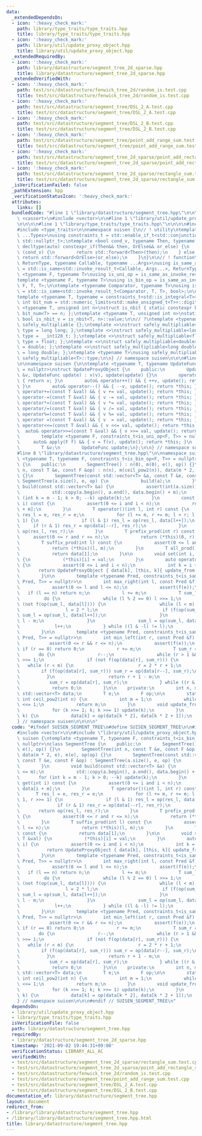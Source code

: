 ```yaml
---
data:
  _extendedDependsOn:
  - icon: ':heavy_check_mark:'
    path: library/type_traits/type_traits.hpp
    title: library/type_traits/type_traits.hpp
  - icon: ':heavy_check_mark:'
    path: library/util/update_proxy_object.hpp
    title: library/util/update_proxy_object.hpp
  _extendedRequiredBy:
  - icon: ':heavy_check_mark:'
    path: library/datastructure/segment_tree_2d_sparse.hpp
    title: library/datastructure/segment_tree_2d_sparse.hpp
  _extendedVerifiedWith:
  - icon: ':heavy_check_mark:'
    path: test/src/datastructure/fenwick_tree_2d/random_is.test.cpp
    title: test/src/datastructure/fenwick_tree_2d/random_is.test.cpp
  - icon: ':heavy_check_mark:'
    path: test/src/datastructure/segment_tree/DSL_2_A.test.cpp
    title: test/src/datastructure/segment_tree/DSL_2_A.test.cpp
  - icon: ':heavy_check_mark:'
    path: test/src/datastructure/segment_tree/DSL_2_B.test.cpp
    title: test/src/datastructure/segment_tree/DSL_2_B.test.cpp
  - icon: ':heavy_check_mark:'
    path: test/src/datastructure/segment_tree/point_add_range_sum.test.cpp
    title: test/src/datastructure/segment_tree/point_add_range_sum.test.cpp
  - icon: ':heavy_check_mark:'
    path: test/src/datastructure/segment_tree_2d_sparse/point_add_rectangle_sum.test.cpp
    title: test/src/datastructure/segment_tree_2d_sparse/point_add_rectangle_sum.test.cpp
  - icon: ':heavy_check_mark:'
    path: test/src/datastructure/segment_tree_2d_sparse/rectangle_sum.test.cpp
    title: test/src/datastructure/segment_tree_2d_sparse/rectangle_sum.test.cpp
  _isVerificationFailed: false
  _pathExtension: hpp
  _verificationStatusIcon: ':heavy_check_mark:'
  attributes:
    links: []
  bundledCode: "#line 1 \"library/datastructure/segment_tree.hpp\"\n\n\n\n#include\
    \ <cassert>\n#include <vector>\n\n#line 1 \"library/util/update_proxy_object.hpp\"\
    \n\n\n\n#line 1 \"library/type_traits/type_traits.hpp\"\n\n\n\n#include <limits>\n\
    #include <type_traits>\n\nnamespace suisen {\n// ! utility\ntemplate <typename\
    \ ...Types>\nusing constraints_t = std::enable_if_t<std::conjunction_v<Types...>,\
    \ std::nullptr_t>;\ntemplate <bool cond_v, typename Then, typename OrElse>\nconstexpr\
    \ decltype(auto) constexpr_if(Then&& then, OrElse&& or_else) {\n    if constexpr\
    \ (cond_v) {\n        return std::forward<Then>(then);\n    } else {\n       \
    \ return std::forward<OrElse>(or_else);\n    }\n}\n\n// ! function\ntemplate <typename\
    \ ReturnType, typename Callable, typename ...Args>\nusing is_same_as_invoke_result\
    \ = std::is_same<std::invoke_result_t<Callable, Args...>, ReturnType>;\ntemplate\
    \ <typename F, typename T>\nusing is_uni_op = is_same_as_invoke_result<T, F, T>;\n\
    template <typename F, typename T>\nusing is_bin_op = is_same_as_invoke_result<T,\
    \ F, T, T>;\n\ntemplate <typename Comparator, typename T>\nusing is_comparator\
    \ = std::is_same<std::invoke_result_t<Comparator, T, T>, bool>;\n\n// ! integral\n\
    template <typename T, typename = constraints_t<std::is_integral<T>>>\nconstexpr\
    \ int bit_num = std::numeric_limits<std::make_unsigned_t<T>>::digits;\ntemplate\
    \ <typename T, unsigned int n>\nstruct is_nbit { static constexpr bool value =\
    \ bit_num<T> == n; };\ntemplate <typename T, unsigned int n>\nstatic constexpr\
    \ bool is_nbit_v = is_nbit<T, n>::value;\n\n// ?\ntemplate <typename T>\nstruct\
    \ safely_multipliable {};\ntemplate <>\nstruct safely_multipliable<int> { using\
    \ type = long long; };\ntemplate <>\nstruct safely_multipliable<long long> { using\
    \ type = __int128_t; };\ntemplate <>\nstruct safely_multipliable<float> { using\
    \ type = float; };\ntemplate <>\nstruct safely_multipliable<double> { using type\
    \ = double; };\ntemplate <>\nstruct safely_multipliable<long double> { using type\
    \ = long double; };\ntemplate <typename T>\nusing safely_multipliable_t = typename\
    \ safely_multipliable<T>::type;\n\n} // namespace suisen\n\n\n#line 5 \"library/util/update_proxy_object.hpp\"\
    \n\nnamespace suisen {\n\ntemplate <typename T, typename UpdateFunc, constraints_t<std::is_invocable<UpdateFunc>>\
    \ = nullptr>\nstruct UpdateProxyObject {\n    public:\n        UpdateProxyObject(T\
    \ &v, UpdateFunc update) : v(v), update(update) {}\n        operator T() const\
    \ { return v; }\n        auto& operator++() && { ++v, update(); return *this;\
    \ }\n        auto& operator--() && { --v, update(); return *this; }\n        auto&\
    \ operator+=(const T &val) && { v += val, update(); return *this; }\n        auto&\
    \ operator-=(const T &val) && { v -= val, update(); return *this; }\n        auto&\
    \ operator*=(const T &val) && { v *= val, update(); return *this; }\n        auto&\
    \ operator/=(const T &val) && { v /= val, update(); return *this; }\n        auto&\
    \ operator%=(const T &val) && { v %= val, update(); return *this; }\n        auto&\
    \ operator =(const T &val) && { v  = val, update(); return *this; }\n        auto&\
    \ operator<<=(const T &val) && { v <<= val, update(); return *this; }\n      \
    \  auto& operator>>=(const T &val) && { v >>= val, update(); return *this; }\n\
    \        template <typename F, constraints_t<is_uni_op<F, T>> = nullptr>\n   \
    \     auto& apply(F f) && { v = f(v), update(); return *this; }\n    private:\n\
    \        T &v;\n        UpdateFunc update;\n};\n\n} // namespace suisen\n\n\n\
    #line 8 \"library/datastructure/segment_tree.hpp\"\n\nnamespace suisen {\ntemplate\
    \ <typename T, typename F, constraints_t<is_bin_op<F, T>> = nullptr>\nclass SegmentTree\
    \ {\n    public:\n        SegmentTree() : n(0), m(0), e(), op() {}\n        SegmentTree(int\
    \ n, const T &e, const F &op) : n(n), m(ceil_pow2(n)), data(m * 2, e), e(e), op(op)\
    \ {}\n        SegmentTree(const std::vector<T> &a, const T &e, const F &op) :\
    \ SegmentTree(a.size(), e, op) {\n            build(a);\n        }\n        void\
    \ build(const std::vector<T> &a) {\n            assert(int(a.size()) <= m);\n\
    \            std::copy(a.begin(), a.end(), data.begin() + m);\n            for\
    \ (int k = m - 1; k > 0; --k) update(k);\n        }\n        const T& get(int\
    \ i) const {\n            assert(0 <= i and i < n);\n            return data[i\
    \ + m];\n        }\n        T operator()(int l, int r) const {\n            T\
    \ res_l = e, res_r = e;\n            for (l += m, r += m; l < r; l >>= 1, r >>=\
    \ 1) {\n                if (l & 1) res_l = op(res_l, data[l++]);\n           \
    \     if (r & 1) res_r = op(data[--r], res_r);\n            }\n            return\
    \ op(res_l, res_r);\n        }\n        T prefix_prod(int r) const {\n       \
    \     assert(0 <= r and r <= n);\n            return (*this)(0, r);\n        }\n\
    \        T suffix_prod(int l) const {\n            assert(0 <= l and l <= n);\n\
    \            return (*this)(l, m);\n        }\n        T all_prod() const {\n\
    \            return data[1];\n        }\n\n        void set(int i, const T &val)\
    \ {\n            (*this)[i] = val;\n        }\n        auto operator[](int i)\
    \ {\n            assert(0 <= i and i < n);\n            int k = i + m;\n     \
    \       return UpdateProxyObject { data[k], [this, k]{ update_from(k); } };\n\
    \        }\n\n        template <typename Pred, constraints_t<is_same_as_invoke_result<bool,\
    \ Pred, T>> = nullptr>\n        int max_right(int l, const Pred &f) const {\n\
    \            assert(0 <= l and l <= n);\n            assert(f(e));\n         \
    \   if (l == n) return n;\n            l += m;\n            T sum_l = e;\n   \
    \         do {\n                while (l % 2 == 0) l >>= 1;\n                if\
    \ (not f(op(sum_l, data[l]))) {\n                    while (l < m) {\n       \
    \                 l = 2 * l;\n                        if (f(op(sum_l, data[l])))\
    \ sum_l = op(sum_l, data[l++]);\n                    }\n                    return\
    \ l - m;\n                }\n                sum_l = op(sum_l, data[l]);\n   \
    \             l++;\n            } while ((l & -l) != l);\n            return n;\n\
    \        }\n\n        template <typename Pred, constraints_t<is_same_as_invoke_result<bool,\
    \ Pred, T>> = nullptr>\n        int min_left(int r, const Pred &f) const {\n \
    \           assert(0 <= r && r <= n);\n            assert(f(e));\n           \
    \ if (r == 0) return 0;\n            r += m;\n            T sum_r = e;\n     \
    \       do {\n                r--;\n                while (r > 1 && (r % 2)) r\
    \ >>= 1;\n                if (not f(op(data[r], sum_r))) {\n                 \
    \   while (r < m) {\n                        r = 2 * r + 1;\n                \
    \        if (f(op(data[r], sum_r))) sum_r = op(data[r--], sum_r);\n          \
    \          }\n                    return r + 1 - m;\n                }\n     \
    \           sum_r = op(data[r], sum_r);\n            } while ((r & -r) != r);\n\
    \            return 0;\n        }\n\n    private:\n        int n, m;\n       \
    \ std::vector<T> data;\n        T e;\n        F op;\n\n        static constexpr\
    \ int ceil_pow2(int n) {\n            int m = 1;\n            while (m < n) m\
    \ <<= 1;\n            return m;\n        }\n        void update_from(int k) {\n\
    \            for (k >>= 1; k; k >>= 1) update(k);\n        }\n        void update(int\
    \ k) {\n            data[k] = op(data[k * 2], data[k * 2 + 1]);\n        }\n};\n\
    } // namespace suisen\n\n\n\n"
  code: "#ifndef SUISEN_SEGMENT_TREE\n#define SUISEN_SEGMENT_TREE\n\n#include <cassert>\n\
    #include <vector>\n\n#include \"library/util/update_proxy_object.hpp\"\n\nnamespace\
    \ suisen {\ntemplate <typename T, typename F, constraints_t<is_bin_op<F, T>> =\
    \ nullptr>\nclass SegmentTree {\n    public:\n        SegmentTree() : n(0), m(0),\
    \ e(), op() {}\n        SegmentTree(int n, const T &e, const F &op) : n(n), m(ceil_pow2(n)),\
    \ data(m * 2, e), e(e), op(op) {}\n        SegmentTree(const std::vector<T> &a,\
    \ const T &e, const F &op) : SegmentTree(a.size(), e, op) {\n            build(a);\n\
    \        }\n        void build(const std::vector<T> &a) {\n            assert(int(a.size())\
    \ <= m);\n            std::copy(a.begin(), a.end(), data.begin() + m);\n     \
    \       for (int k = m - 1; k > 0; --k) update(k);\n        }\n        const T&\
    \ get(int i) const {\n            assert(0 <= i and i < n);\n            return\
    \ data[i + m];\n        }\n        T operator()(int l, int r) const {\n      \
    \      T res_l = e, res_r = e;\n            for (l += m, r += m; l < r; l >>=\
    \ 1, r >>= 1) {\n                if (l & 1) res_l = op(res_l, data[l++]);\n  \
    \              if (r & 1) res_r = op(data[--r], res_r);\n            }\n     \
    \       return op(res_l, res_r);\n        }\n        T prefix_prod(int r) const\
    \ {\n            assert(0 <= r and r <= n);\n            return (*this)(0, r);\n\
    \        }\n        T suffix_prod(int l) const {\n            assert(0 <= l and\
    \ l <= n);\n            return (*this)(l, m);\n        }\n        T all_prod()\
    \ const {\n            return data[1];\n        }\n\n        void set(int i, const\
    \ T &val) {\n            (*this)[i] = val;\n        }\n        auto operator[](int\
    \ i) {\n            assert(0 <= i and i < n);\n            int k = i + m;\n  \
    \          return UpdateProxyObject { data[k], [this, k]{ update_from(k); } };\n\
    \        }\n\n        template <typename Pred, constraints_t<is_same_as_invoke_result<bool,\
    \ Pred, T>> = nullptr>\n        int max_right(int l, const Pred &f) const {\n\
    \            assert(0 <= l and l <= n);\n            assert(f(e));\n         \
    \   if (l == n) return n;\n            l += m;\n            T sum_l = e;\n   \
    \         do {\n                while (l % 2 == 0) l >>= 1;\n                if\
    \ (not f(op(sum_l, data[l]))) {\n                    while (l < m) {\n       \
    \                 l = 2 * l;\n                        if (f(op(sum_l, data[l])))\
    \ sum_l = op(sum_l, data[l++]);\n                    }\n                    return\
    \ l - m;\n                }\n                sum_l = op(sum_l, data[l]);\n   \
    \             l++;\n            } while ((l & -l) != l);\n            return n;\n\
    \        }\n\n        template <typename Pred, constraints_t<is_same_as_invoke_result<bool,\
    \ Pred, T>> = nullptr>\n        int min_left(int r, const Pred &f) const {\n \
    \           assert(0 <= r && r <= n);\n            assert(f(e));\n           \
    \ if (r == 0) return 0;\n            r += m;\n            T sum_r = e;\n     \
    \       do {\n                r--;\n                while (r > 1 && (r % 2)) r\
    \ >>= 1;\n                if (not f(op(data[r], sum_r))) {\n                 \
    \   while (r < m) {\n                        r = 2 * r + 1;\n                \
    \        if (f(op(data[r], sum_r))) sum_r = op(data[r--], sum_r);\n          \
    \          }\n                    return r + 1 - m;\n                }\n     \
    \           sum_r = op(data[r], sum_r);\n            } while ((r & -r) != r);\n\
    \            return 0;\n        }\n\n    private:\n        int n, m;\n       \
    \ std::vector<T> data;\n        T e;\n        F op;\n\n        static constexpr\
    \ int ceil_pow2(int n) {\n            int m = 1;\n            while (m < n) m\
    \ <<= 1;\n            return m;\n        }\n        void update_from(int k) {\n\
    \            for (k >>= 1; k; k >>= 1) update(k);\n        }\n        void update(int\
    \ k) {\n            data[k] = op(data[k * 2], data[k * 2 + 1]);\n        }\n};\n\
    } // namespace suisen\n\n\n#endif // SUISEN_SEGMENT_TREE\n"
  dependsOn:
  - library/util/update_proxy_object.hpp
  - library/type_traits/type_traits.hpp
  isVerificationFile: false
  path: library/datastructure/segment_tree.hpp
  requiredBy:
  - library/datastructure/segment_tree_2d_sparse.hpp
  timestamp: '2021-09-02 19:44:31+09:00'
  verificationStatus: LIBRARY_ALL_AC
  verifiedWith:
  - test/src/datastructure/segment_tree_2d_sparse/rectangle_sum.test.cpp
  - test/src/datastructure/segment_tree_2d_sparse/point_add_rectangle_sum.test.cpp
  - test/src/datastructure/fenwick_tree_2d/random_is.test.cpp
  - test/src/datastructure/segment_tree/point_add_range_sum.test.cpp
  - test/src/datastructure/segment_tree/DSL_2_A.test.cpp
  - test/src/datastructure/segment_tree/DSL_2_B.test.cpp
documentation_of: library/datastructure/segment_tree.hpp
layout: document
redirect_from:
- /library/library/datastructure/segment_tree.hpp
- /library/library/datastructure/segment_tree.hpp.html
title: library/datastructure/segment_tree.hpp
---
```

